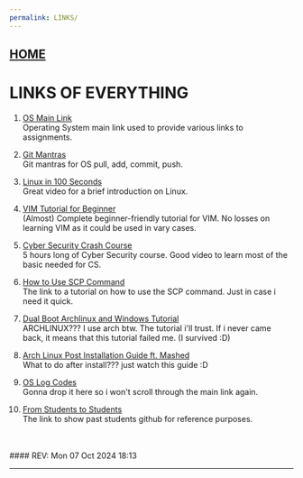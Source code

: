 ```yaml
---
permalink: LINKS/
---
```


## [HOME](../)

# LINKS OF EVERYTHING

1. [OS Main Link](https://os.vlsm.org/)<br>
Operating System main link used to provide various links to assignments.

2. [Git Mantras](https://osp4diss.vlsm.org/osp-119.html)<br>
Git mantras for OS pull, add, commit, push.

3. [Linux in 100 Seconds](https://www.youtube.com/watch?v=rrB13utjYV4)<br>
Great video for a brief introduction on Linux.

4. [VIM Tutorial for Beginner](https://youtu.be/RZ4p-saaQkc?si=972we6y3kfdnfEZ8)<br>
(Almost) Complete beginner-friendly tutorial for VIM. No losses on learning VIM as it could be used in vary cases.

5. [Cyber Security Crash Course](https://youtu.be/U_P23SqJaDc?si=5Nx6UN2lewViHRki)<br>
5 hours long of Cyber Security course. Good video to learn most of the basic needed for CS.

6. [How to Use SCP Command](https://linuxize.com/post/how-to-use-scp-command-to-securely-transfer-files/)<br>
The link to a tutorial on how to use the SCP command. Just in case i need it quick.

7. [Dual Boot Archlinux and Windows Tutorial](https://youtu.be/4dKzYmhcGEU?si=veodyHAgd2qezXIr)<br>
ARCHLINUX??? I use arch btw. The tutorial i'll trust. If i never came back, it means that this tutorial failed me. (I survived :D)

8. [Arch Linux Post Installation Guide ft. Mashed](https://youtu.be/YPrhIfm3VJs?si=xoyJAJEdriyt3hJ6)<br>
What to do after install??? just watch this guide :D

9. [OS Log Codes](https://osp4diss.vlsm.org/ETC/logCodes.txt)<br>
Gonna drop it here so i won't scroll through the main link again.

10. [From Students to Students](https://doit.vlsm.org/040.html)<br>
The link to show past students github for reference purposes.

<br>
<br>
#### REV: Mon 07 Oct 2024 18:13
<hr>
